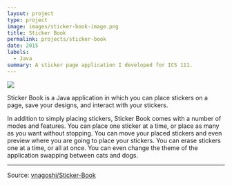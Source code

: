 ```yaml
---
layout: project
type: project
image: images/sticker-book-image.png
title: Sticker Book
permalink: projects/sticker-book
date: 2015
labels:
  - Java
summary: A sticker page application I developed for ICS 111.
---
```


<img class="ui image" src="{{ site.baseurl }}/images/sticker-book.png">

Sticker Book is a Java application in which you can place stickers on a page, save your designs, and interact with your stickers.

In addition to simply placing stickers, Sticker Book comes with a number of modes and features. You can place one sticker at a time, or place as many as you want without stopping. You can move your placed stickers and even preview where you are going to place your stickers. You can erase stickers one at a time, or all at once. You can even change the theme of the application swapping between cats and dogs.

<hr>
Source: <a href="https://github.com/vnagoshi/Sticker-Book"><i class="large github icon "></i>vnagoshi/Sticker-Book</a>

